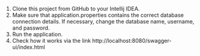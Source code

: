 1. Clone this project from GitHub to your Intellij IDEA. 
2. Make sure that application.properties contains the correct database connection details. If necessary, change the database name, username, and password. 
3. Run the application. 
4. Check how it works via the link http://localhost:8080/swagger-ui/index.html 
